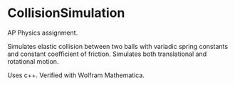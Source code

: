 # CollisionSimulation

AP Physics assignment.

Simulates elastic collision between two balls with variadic spring constants and constant coefficient of friction. Simulates both translational and rotational motion.

Uses c++. Verified with Wolfram Mathematica.
